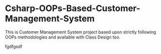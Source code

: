 # Csharp-OOPs-Based-Customer-Management-System
This is Customer Management System project based upon strictly following OOPs methodologies and available with Class Design too.

fgdfgsdf
